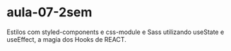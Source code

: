 # aula-07-2sem
Estilos com styled-components e css-module e Sass utilizando useState e useEffect, a magia dos Hooks de REACT.
